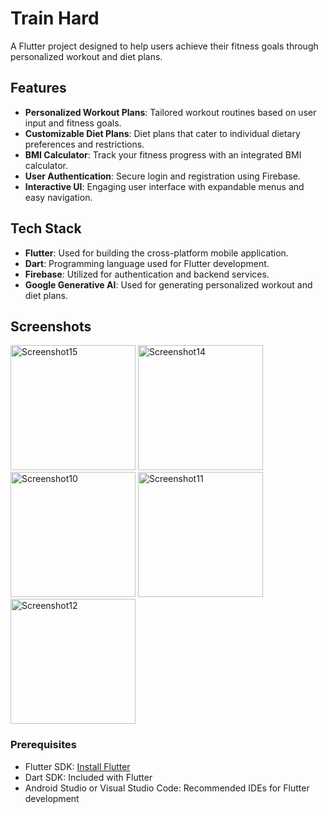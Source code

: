 # Train Hard

A Flutter project designed to help users achieve their fitness goals through personalized workout and diet plans.

## Features

- **Personalized Workout Plans**: Tailored workout routines based on user input and fitness goals.
- **Customizable Diet Plans**: Diet plans that cater to individual dietary preferences and restrictions.
- **BMI Calculator**: Track your fitness progress with an integrated BMI calculator.
- **User Authentication**: Secure login and registration using Firebase.
- **Interactive UI**: Engaging user interface with expandable menus and easy navigation.

## Tech Stack

- **Flutter**: Used for building the cross-platform mobile application.
- **Dart**: Programming language used for Flutter development.
- **Firebase**: Utilized for authentication and backend services.
- **Google Generative AI**: Used for generating personalized workout and diet plans.

## Screenshots

<img src="https://github.com/user-attachments/assets/8324f338-177e-4bcb-b193-79d3bdde788f" alt="Screenshot15" width="200px">
<img src="https://github.com/user-attachments/assets/c60bfda9-a354-4177-ade1-3b60a8fc3a0c" alt="Screenshot14" width="200px">
<img src="https://github.com/user-attachments/assets/81f89621-9089-49c7-babe-0c730599f58d" alt="Screenshot10" width="200px">
<img src="https://github.com/user-attachments/assets/fc35bf19-63ed-4b8e-b0c9-7a10fda6c57e" alt="Screenshot11" width="200px">
<img src="https://github.com/user-attachments/assets/cb801c05-1bbb-44d0-90b2-4c2e004d7052" alt="Screenshot12" width="200px">


### Prerequisites

- Flutter SDK: [Install Flutter](https://flutter.dev/docs/get-started/install)
- Dart SDK: Included with Flutter
- Android Studio or Visual Studio Code: Recommended IDEs for Flutter development
